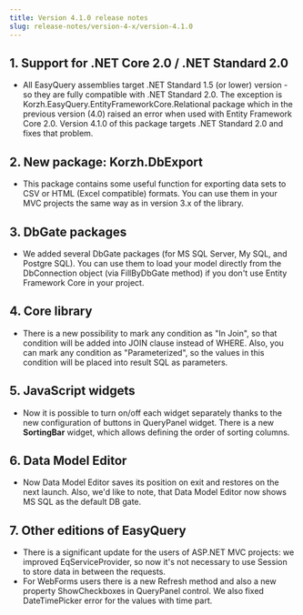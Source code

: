 ```yaml
---
title: Version 4.1.0 release notes
slug: release-notes/version-4-x/version-4.1.0
---
```



## 1. Support for .NET Core 2.0 / .NET Standard 2.0

*  All EasyQuery assemblies target .NET Standard 1.5 (or lower) version - so they are fully compatible with .NET Standard 2.0. The exception is Korzh.EasyQuery.EntityFrameworkCore.Relational package which in the previous version (4.0) raised an error when used with Entity Framework Core 2.0. Version 4.1.0 of this package targets .NET Standard 2.0 and fixes that problem.

## 2. New package: Korzh.DbExport

*  This package contains some useful function for exporting data sets to CSV or HTML (Excel compatible) formats. You can use them in your MVC projects the same way as in version 3.x of the library.

## 3. DbGate packages

*  We added several DbGate packages (for MS SQL Server, My SQL, and Postgre SQL). You can use them to load your model directly from the DbConnection object (via FillByDbGate method) if you don't use Entity Framework Core in your project.

## 4. Core library 

*  There is a new possibility to mark any condition as "In Join", so that condition will be added into JOIN clause instead of WHERE. Also, you can mark any condition as "Parameterized", so the values in this condition will be placed into result SQL as parameters.

## 5. JavaScript widgets      

*  Now it is possible to turn on/off each widget separately thanks to the new configuration of buttons in QueryPanel widget. There is a new **SortingBar** widget, which allows defining the order of sorting columns.

## 6. Data Model Editor      

*  Now Data Model Editor saves its position on exit and restores on the next launch. Also, we'd like to note, that Data Model Editor now shows MS SQL as the default DB gate.  

## 7. Other editions of EasyQuery      

*  There is a significant update for the users of ASP.NET MVC projects: we improved EqServiceProvider, so now it's not necessary to use Session to store data in between the requests.
*  For WebForms users there is a new Refresh method and also a new property ShowCheckboxes in QueryPanel control. We also fixed DateTimePicker error for the values with time part.